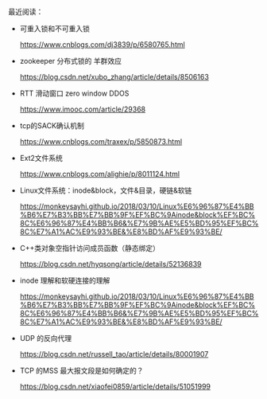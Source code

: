 最近阅读：

- 可重入锁和不可重入锁

  https://www.cnblogs.com/dj3839/p/6580765.html

  

- zookeeper 分布式锁的 羊群效应

  https://blog.csdn.net/xubo_zhang/article/details/8506163

- RTT 滑动窗口 zero window DDOS 

  https://www.imooc.com/article/29368

- tcp的SACK确认机制

  https://www.cnblogs.com/traxex/p/5850873.html

- Ext2文件系统 

  https://www.cnblogs.com/alighie/p/8011124.html

- Linux文件系统：inode&block，文件&目录，硬链&软链

  https://monkeysayhi.github.io/2018/03/10/Linux%E6%96%87%E4%BB%B6%E7%B3%BB%E7%BB%9F%EF%BC%9Ainode&block%EF%BC%8C%E6%96%87%E4%BB%B6&%E7%9B%AE%E5%BD%95%EF%BC%8C%E7%A1%AC%E9%93%BE&%E8%BD%AF%E9%93%BE/

- C++类对象空指针访问成员函数（静态绑定）

  https://blog.csdn.net/hyqsong/article/details/52136839

- inode 理解和软硬连接的理解

  https://monkeysayhi.github.io/2018/03/10/Linux%E6%96%87%E4%BB%B6%E7%B3%BB%E7%BB%9F%EF%BC%9Ainode&block%EF%BC%8C%E6%96%87%E4%BB%B6&%E7%9B%AE%E5%BD%95%EF%BC%8C%E7%A1%AC%E9%93%BE&%E8%BD%AF%E9%93%BE/

- UDP 的反向代理

  https://blog.csdn.net/russell_tao/article/details/80001907

- TCP 的MSS 最大报文段是如何确定的？

  https://blog.csdn.net/xiaofei0859/article/details/51051999